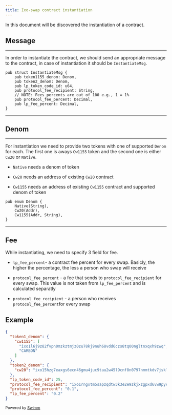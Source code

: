 ```yaml
---
title: Ixo-swap contract instantiation
---
```


In this document will be discovered the instantiation of a contract.

## Message

<SwmSnippet path="/ixo-swap/src/msg.rs" line="12">

---

In order to instantiate the contract, we should send an appropriate message to the contract, in case of instantiation it should be <SwmToken path="/ixo-swap/src/msg.rs" pos="12:4:4" line-data="pub struct InstantiateMsg {">`InstantiateMsg`</SwmToken>.

```renderscript
pub struct InstantiateMsg {
    pub token1155_denom: Denom,
    pub token2_denom: Denom,
    pub lp_token_code_id: u64,
    pub protocol_fee_recipient: String,
    // NOTE: Fees percents are out of 100 e.g., 1 = 1%
    pub protocol_fee_percent: Decimal,
    pub lp_fee_percent: Decimal,
}
```

---

</SwmSnippet>

## Denom

<SwmSnippet path="/ixo-swap/src/msg.rs" line="23">

---

For instantiation we need to provide two tokens with one of supported <SwmToken path="/ixo-swap/src/msg.rs" pos="23:4:4" line-data="pub enum Denom {">`Denom`</SwmToken> for each. The first one is aways <SwmToken path="/ixo-swap/src/msg.rs" pos="26:1:1" line-data="    Cw1155(Addr, String),">`Cw1155`</SwmToken> token and the second one is either <SwmToken path="/ixo-swap/src/msg.rs" pos="25:1:1" line-data="    Cw20(Addr),">`Cw20`</SwmToken> or <SwmToken path="/ixo-swap/src/msg.rs" pos="24:1:1" line-data="    Native(String),">`Native`</SwmToken>.

- <SwmToken path="/ixo-swap/src/msg.rs" pos="24:1:1" line-data="    Native(String),">`Native`</SwmToken> needs a denom of token

- <SwmToken path="/ixo-swap/src/msg.rs" pos="25:1:1" line-data="    Cw20(Addr),">`Cw20`</SwmToken> needs an address of existing <SwmToken path="/ixo-swap/src/msg.rs" pos="25:1:1" line-data="    Cw20(Addr),">`Cw20`</SwmToken> contract

- <SwmToken path="/ixo-swap/src/msg.rs" pos="26:1:1" line-data="    Cw1155(Addr, String),">`Cw1155`</SwmToken> needs an address of existing <SwmToken path="/ixo-swap/src/msg.rs" pos="26:1:1" line-data="    Cw1155(Addr, String),">`Cw1155`</SwmToken> contract and supported denom of token

```renderscript
pub enum Denom {
    Native(String),
    Cw20(Addr),
    Cw1155(Addr, String),
}
```

---

</SwmSnippet>

## Fee

While instantiating, we need to specify 3 field for fee.

- <SwmToken path="/ixo-swap/src/msg.rs" pos="19:3:3" line-data="    pub lp_fee_percent: Decimal,">`lp_fee_percent`</SwmToken>- a contract fee percent for every swap. Basicly, the higher the percentage, the less a person who swap will receive

- <SwmToken path="/ixo-swap/src/msg.rs" pos="18:3:3" line-data="    pub protocol_fee_percent: Decimal,">`protocol_fee_percent`</SwmToken> - a fee that sends to <SwmToken path="/ixo-swap/src/msg.rs" pos="16:3:3" line-data="    pub protocol_fee_recipient: String,">`protocol_fee_recipient`</SwmToken> for every swap. This value is not taken from <SwmToken path="/ixo-swap/src/msg.rs" pos="19:3:3" line-data="    pub lp_fee_percent: Decimal,">`lp_fee_percent`</SwmToken> and is calculated separatly

- <SwmToken path="/ixo-swap/src/msg.rs" pos="16:3:3" line-data="    pub protocol_fee_recipient: String,">`protocol_fee_recipient`</SwmToken> - a person who receives <SwmToken path="/ixo-swap/src/msg.rs" pos="18:3:3" line-data="    pub protocol_fee_percent: Decimal,">`protocol_fee_percent`</SwmToken>for every swap

## Example

```json
{
  "token1_denom": {
    "cw1155": [
      "ixo1l6j9z82fvpn0mzkztmjz0zu78kj9nuh68vdd6czs8tq00ngltnxqxh9zwq",
      "CARBON"
    ]
  },
  "token2_denom": {
    "cw20": "ixo15hzg7eaxgs6ecn46gmu4juc9tau2w45l9cnf8n0797nmmtkdv7jsklrskg"
  },
  "lp_token_code_id": 25,
  "protocol_fee_recipient": "ixo1rngxtm5sapzqdtw3k3e2e9zkjxzgpxd6vw9pye",
  "protocol_fee_percent": "0.1",
  "lp_fee_percent": "0.2"
}
```

<SwmMeta version="3.0.0" repo-id="Z2l0aHViJTNBJTNBaXhvLWNvbnRyYWN0cyUzQSUzQWl4b2ZvdW5kYXRpb24=" repo-name="ixo-contracts"><sup>Powered by [Swimm](https://app.swimm.io/)</sup></SwmMeta>
